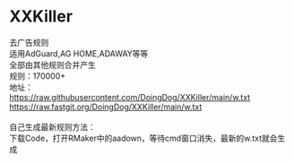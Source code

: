 # XXKiller
去广告规则<br/>
适用AdGuard,AG HOME,ADAWAY等等<br/>
全部由其他规则合并产生<br/>
规则：170000+<br/>
地址：<br/>
https://raw.githubusercontent.com/DoingDog/XXKiller/main/w.txt<br/>
https://raw.fastgit.org/DoingDog/XXKiller/main/w.txt<br/>
<br/>
自己生成最新规则方法：<br/>
下载Code，打开RMaker中的aadown，等待cmd窗口消失，最新的w.txt就会生成<br/>
